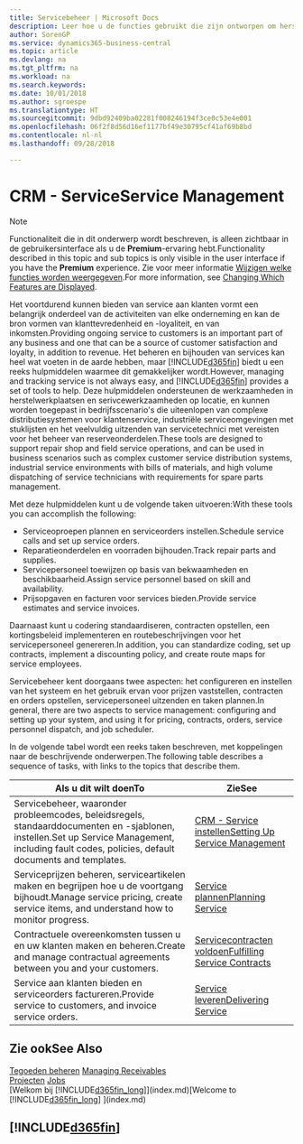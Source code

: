 ```yaml
---
title: Servicebeheer | Microsoft Docs
description: Leer hoe u de functies gebruikt die zijn ontworpen om herstelwerkplaats- en serivcewerkzaamheden te ondersteunen.
author: SorenGP
ms.service: dynamics365-business-central
ms.topic: article
ms.devlang: na
ms.tgt_pltfrm: na
ms.workload: na
ms.search.keywords: 
ms.date: 10/01/2018
ms.author: sgroespe
ms.translationtype: HT
ms.sourcegitcommit: 9dbd92409ba02281f008246194f3ce0c53e4e001
ms.openlocfilehash: 06f2f8d56d16ef1177bf49e30795cf41af69b8bd
ms.contentlocale: nl-nl
ms.lasthandoff: 09/28/2018

---
```

# <a name="service-management"></a><span data-ttu-id="2f61a-103">CRM - Service</span><span class="sxs-lookup"><span data-stu-id="2f61a-103">Service Management</span></span>
> [!NOTE]
> <span data-ttu-id="2f61a-104">Functionaliteit die in dit onderwerp wordt beschreven, is alleen zichtbaar in de gebruikersinterface als u de **Premium**-ervaring hebt.</span><span class="sxs-lookup"><span data-stu-id="2f61a-104">Functionality described in this topic and sub topics is only visible in the user interface if you have the **Premium** experience.</span></span> <span data-ttu-id="2f61a-105">Zie voor meer informatie [Wijzigen welke functies worden weergegeven](ui-experiences.md).</span><span class="sxs-lookup"><span data-stu-id="2f61a-105">For more information, see [Changing Which Features are Displayed](ui-experiences.md).</span></span>

<span data-ttu-id="2f61a-106">Het voortdurend kunnen bieden van service aan klanten vormt een belangrijk onderdeel van de activiteiten van elke onderneming en kan de bron vormen van klanttevredenheid en -loyaliteit, en van inkomsten.</span><span class="sxs-lookup"><span data-stu-id="2f61a-106">Providing ongoing service to customers is an important part of any business and one that can be a source of customer satisfaction and loyalty, in addition to revenue.</span></span> <span data-ttu-id="2f61a-107">Het beheren en bijhouden van services kan heel wat voeten in de aarde hebben, maar [!INCLUDE[d365fin](includes/d365fin_md.md)] biedt u een reeks hulpmiddelen waarmee dit gemakkelijker wordt.</span><span class="sxs-lookup"><span data-stu-id="2f61a-107">However, managing and tracking service is not always easy, and [!INCLUDE[d365fin](includes/d365fin_md.md)] provides a set of tools to help.</span></span> <span data-ttu-id="2f61a-108">Deze hulpmiddelen ondersteunen de werkzaamheden in herstelwerkplaatsen en serivcewerkzaamheden op locatie, en kunnen worden toegepast in bedrijfsscenario's die uiteenlopen van complexe distributiesystemen voor klantenservice, industriële serviceomgevingen met stuklijsten en het veelvuldig uitzenden van servicetechnici met vereisten voor het beheer van reserveonderdelen.</span><span class="sxs-lookup"><span data-stu-id="2f61a-108">These tools are designed to support repair shop and field service operations, and can be used in business scenarios such as complex customer service distribution systems, industrial service environments with bills of materials, and high volume dispatching of service technicians with requirements for spare parts management.</span></span>  

 <span data-ttu-id="2f61a-109">Met deze hulpmiddelen kunt u de volgende taken uitvoeren:</span><span class="sxs-lookup"><span data-stu-id="2f61a-109">With these tools you can accomplish the following:</span></span>  

* <span data-ttu-id="2f61a-110">Serviceoproepen plannen en serviceorders instellen.</span><span class="sxs-lookup"><span data-stu-id="2f61a-110">Schedule service calls and set up service orders.</span></span>  
* <span data-ttu-id="2f61a-111">Reparatieonderdelen en voorraden bijhouden.</span><span class="sxs-lookup"><span data-stu-id="2f61a-111">Track repair parts and supplies.</span></span>  
* <span data-ttu-id="2f61a-112">Servicepersoneel toewijzen op basis van bekwaamheden en beschikbaarheid.</span><span class="sxs-lookup"><span data-stu-id="2f61a-112">Assign service personnel based on skill and availability.</span></span>  
* <span data-ttu-id="2f61a-113">Prijsopgaven en facturen voor services bieden.</span><span class="sxs-lookup"><span data-stu-id="2f61a-113">Provide service estimates and service invoices.</span></span>  

<span data-ttu-id="2f61a-114">Daarnaast kunt u codering standaardiseren, contracten opstellen, een kortingsbeleid implementeren en routebeschrijvingen voor het servicepersoneel genereren.</span><span class="sxs-lookup"><span data-stu-id="2f61a-114">In addition, you can standardize coding, set up contracts, implement a discounting policy, and create route maps for service employees.</span></span>  

<span data-ttu-id="2f61a-115">Servicebeheer kent doorgaans twee aspecten: het configureren en instellen van het systeem en het gebruik ervan voor prijzen vaststellen, contracten en orders opstellen, servicepersoneel uitzenden en taken plannen.</span><span class="sxs-lookup"><span data-stu-id="2f61a-115">In general, there are two aspects to service management: configuring and setting up your system, and using it for pricing, contracts, orders, service personnel dispatch, and job scheduler.</span></span>  

<span data-ttu-id="2f61a-116">In de volgende tabel wordt een reeks taken beschreven, met koppelingen naar de beschrijvende onderwerpen.</span><span class="sxs-lookup"><span data-stu-id="2f61a-116">The following table describes a sequence of tasks, with links to the topics that describe them.</span></span>   

|<span data-ttu-id="2f61a-117">**Als u dit wilt doen**</span><span class="sxs-lookup"><span data-stu-id="2f61a-117">**To**</span></span>|<span data-ttu-id="2f61a-118">**Zie**</span><span class="sxs-lookup"><span data-stu-id="2f61a-118">**See**</span></span>|  
|------------|-------------|  
|<span data-ttu-id="2f61a-119">Servicebeheer, waaronder probleemcodes, beleidsregels, standaarddocumenten en -sjablonen, instellen.</span><span class="sxs-lookup"><span data-stu-id="2f61a-119">Set up Service Management, including fault codes, policies, default documents and templates.</span></span>|[<span data-ttu-id="2f61a-120">CRM - Service instellen</span><span class="sxs-lookup"><span data-stu-id="2f61a-120">Setting Up Service Management</span></span>](service-setup-service.md)|  
|<span data-ttu-id="2f61a-121">Serviceprijzen beheren, serviceartikelen maken en begrijpen hoe u de voortgang bijhoudt.</span><span class="sxs-lookup"><span data-stu-id="2f61a-121">Manage service pricing, create service items, and understand how to monitor progress.</span></span>|[<span data-ttu-id="2f61a-122">Service plannen</span><span class="sxs-lookup"><span data-stu-id="2f61a-122">Planning Service</span></span>](service-plan-service.md)|  
|<span data-ttu-id="2f61a-123">Contractuele overeenkomsten tussen u en uw klanten maken en beheren.</span><span class="sxs-lookup"><span data-stu-id="2f61a-123">Create and manage contractual agreements between you and your customers.</span></span>|[<span data-ttu-id="2f61a-124">Servicecontracten voldoen</span><span class="sxs-lookup"><span data-stu-id="2f61a-124">Fulfilling Service Contracts</span></span>](service-fulfill-service-contracts.md)|  
|<span data-ttu-id="2f61a-125">Service aan klanten bieden en serviceorders factureren.</span><span class="sxs-lookup"><span data-stu-id="2f61a-125">Provide service to customers, and invoice service orders.</span></span>|[<span data-ttu-id="2f61a-126">Service leveren</span><span class="sxs-lookup"><span data-stu-id="2f61a-126">Delivering Service</span></span>](service-deliver-service.md)|  

## <a name="see-also"></a><span data-ttu-id="2f61a-127">Zie ook</span><span class="sxs-lookup"><span data-stu-id="2f61a-127">See Also</span></span>  
<span data-ttu-id="2f61a-128">[Tegoeden beheren](receivables-manage-receivables.md) </span><span class="sxs-lookup"><span data-stu-id="2f61a-128">[Managing Receivables](receivables-manage-receivables.md) </span></span>  
<span data-ttu-id="2f61a-129">[Projecten](projects-how-create-jobs.md) </span><span class="sxs-lookup"><span data-stu-id="2f61a-129">[Jobs](projects-how-create-jobs.md) </span></span>  
<span data-ttu-id="2f61a-130">[Welkom bij [!INCLUDE[d365fin_long](includes/d365fin_long_md.md)]](index.md)</span><span class="sxs-lookup"><span data-stu-id="2f61a-130">[Welcome to [!INCLUDE[d365fin_long](includes/d365fin_long_md.md)] ](index.md)</span></span>

## [!INCLUDE[d365fin](includes/free_trial_md.md)]  

